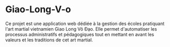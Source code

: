 # Giao-Long-V-o
Ce projet est une application web dédiée à la gestion des écoles pratiquant l'art martial vietnamien Giao Long Võ Đạo. Elle permet d'automatiser les processus administratifs et pédagogiques tout en mettant en avant les valeurs et les traditions de cet art martial.
